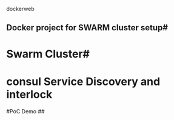 dockerweb
## Docker project for SWARM cluster setup#
# Swarm Cluster#
# consul Service Discovery and interlock #####
#PoC Demo ##
